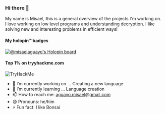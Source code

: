 ### Hi there 👋

My name is Misael, this is a general overview of the projects I'm working on. I love working on low level programs and understanding decryption. I like solving new and interesting problems in efficient ways!

#### My holopin™️ badges

[![@misaelaguayo's Holopin board](https://holopin.io/api/user/board?user=misaelaguayo)](https://holopin.io/@misaelaguayo)

#### Top 1% on tryyhackme.com
<img src="https://tryhackme-badges.s3.amazonaws.com/irishyogashirt.png" alt="TryHackMe">

- 🔭 I’m currently working on ... Creating a new language
- 🌱 I’m currently learning ... Language creation
- 📫 How to reach me: aguayo.misael@gmail.com
- 😄 Pronouns: he/him
- ⚡ Fun fact: I like Bonsai
